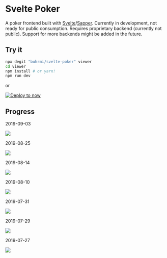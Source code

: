 # Svelte Poker 

A poker frontend built with [Svelte](https://svelte.dev)/[Sapper](https://sapper.svelte.dev). Currently in development, not ready for public consumption. Requires proprietary backend (currently not public). Support for more backends might be added in the future.

## Try it

```bash
npx degit "buhrmi/svelte-poker" viewer
cd viewer
npm install # or yarn!
npm run dev
```

or

[![Deploy to now](https://deploy.now.sh/static/button.svg)](https://deploy.now.sh/?repo=https://github.com/buhrmi/svelte-poker&env=API_URL&env=GAME_SERVER_URL)


## Progress

2019-09-03

![](https://i.imgur.com/SDdIFFL.gif)

2019-08-25

![](https://i.imgur.com/VcdFDch.png)

2019-08-14

![](https://i.imgur.com/hH1Q1it.png)

2019-08-10

![](https://i.imgur.com/gGChJZK.png)

2019-07-31

![](https://i.imgur.com/842wRNF.png)

2019-07-29

![](https://i.imgur.com/dsLydcL.png)

2019-07-27

![](https://i.imgur.com/rfNev4u.png)
